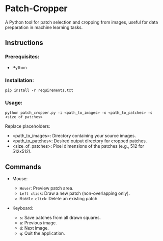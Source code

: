 # Patch-Cropper
A Python tool for patch selection and cropping from images, useful for data preparation in machine learning tasks.

## Instructions

### Prerequisites:
- Python

### Installation:
```
pip install -r requirements.txt
```
   
### Usage:
```
python patch_cropper.py -i <path_to_images> -o <path_to_patches> -s <size_of_patches>
```
Replace placeholders:
- <path_to_images>: Directory containing your source images.
- <path_to_patches>: Desired output directory for cropped patches.
- <size_of_patches>: Pixel dimensions of the patches (e.g., 512 for 512x512).

## Commands
- Mouse:
  - `Hover`: Preview patch area.
  - `Left click`: Draw a new patch (non-overlapping only).
  - `Middle click`: Delete an existing patch.
 
- Keyboard:
  - `s`: Save patches from all drawn squares.
  - `a`: Previous image.
  - `d`: Next image.
  - `q`: Quit the application.

